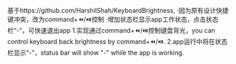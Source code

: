 基于https://github.com/HarshilShah/KeyboardBrightness, 
    ·因为原有设计快捷键冲突，改为command+⏪️/⏯️控制
    ·增加状态栏显示app工作状态，点击状态栏“-”，可快速退出app
1.实现通过command+⏪️/⏯️控制键盘背光，you can control keyboard back brightness by command+⏪️/⏯️.
2.app运行中将在状态栏显示“-”，status bar will show "-" while the app is working.
